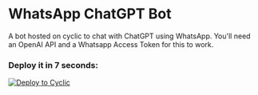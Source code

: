 # WhatsApp ChatGPT Bot

A bot hosted on cyclic to chat with ChatGPT using WhatsApp. You'll need an OpenAI API and a Whatsapp Access Token for this to work.

### Deploy it in 7 seconds: 

[![Deploy to Cyclic](https://deploy.cyclic.app/button.svg)](https://deploy.cyclic.app/balsimpson/whatsapp-chatgpt-bot)
